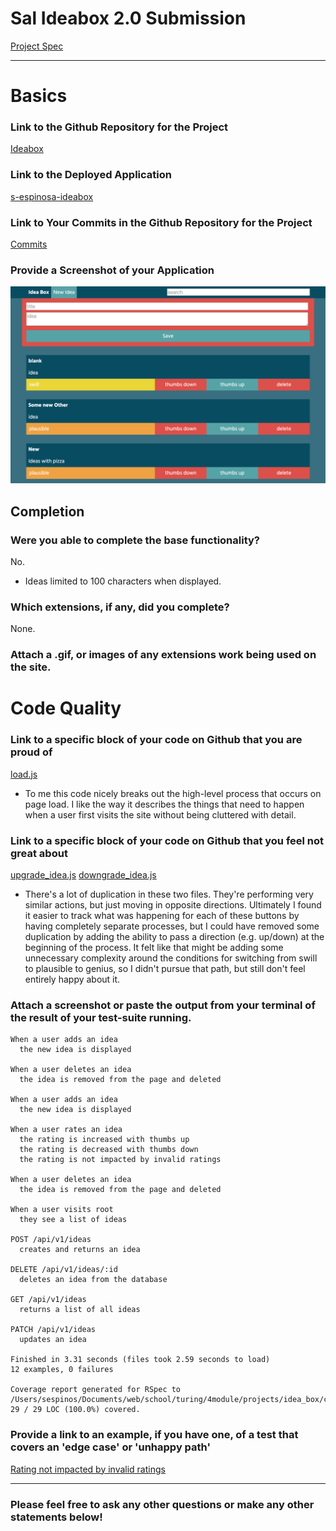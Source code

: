 # Sal Ideabox 2.0 Submission
[Project Spec](https://github.com/turingschool/curriculum/blob/master/source/projects/revenge_of_idea_box.markdown)

------

# Basics

### Link to the Github Repository for the Project
[Ideabox](https://github.com/s-espinosa/idea_box)

### Link to the Deployed Application
[s-espinosa-ideabox](http://s-espinosa-ideabox.herokuapp.com/)

### Link to Your Commits in the Github Repository for the Project
[Commits](https://github.com/s-espinosa/idea_box/commits/master)

### Provide a Screenshot of your Application
![ideabox](images/sal.png)

## Completion

### Were you able to complete the base functionality?
No.

* Ideas limited to 100 characters when displayed.

### Which extensions, if any, did you complete?
None.

### Attach a .gif, or images of any extensions work being used on the site.

# Code Quality

### Link to a specific block of your code on Github that you are proud of
[load.js](https://github.com/s-espinosa/idea_box/blob/master/app/assets/javascripts/load.js)
* To me this code nicely breaks out the high-level process that occurs on page load. I like the way it describes the things that need to happen when a user first visits the site without being cluttered with detail.

### Link to a specific block of your code on Github that you feel not great about
[upgrade_idea.js](https://github.com/s-espinosa/idea_box/blob/master/app/assets/javascripts/upgrade_idea.js)
[downgrade_idea.js](https://github.com/s-espinosa/idea_box/blob/master/app/assets/javascripts/downgrade_idea.js)
* There's a lot of duplication in these two files. They're performing very similar actions, but just moving in opposite directions. Ultimately I found it easier to track what was happening for each of these buttons by having completely separate processes, but I could have removed some duplication by adding the ability to pass a direction (e.g. up/down) at the beginning of the process. It felt like that might be adding some unnecessary complexity around the conditions for switching from swill to plausible to genius, so I didn't pursue that path, but still don't feel entirely happy about it.

### Attach a screenshot or paste the output from your terminal of the result of your test-suite running.
```
When a user adds an idea
  the new idea is displayed

When a user deletes an idea
  the idea is removed from the page and deleted

When a user adds an idea
  the new idea is displayed

When a user rates an idea
  the rating is increased with thumbs up
  the rating is decreased with thumbs down
  the rating is not impacted by invalid ratings

When a user deletes an idea
  the idea is removed from the page and deleted

When a user visits root
  they see a list of ideas

POST /api/v1/ideas
  creates and returns an idea

DELETE /api/v1/ideas/:id
  deletes an idea from the database

GET /api/v1/ideas
  returns a list of all ideas

PATCH /api/v1/ideas
  updates an idea

Finished in 3.31 seconds (files took 2.59 seconds to load)
12 examples, 0 failures

Coverage report generated for RSpec to /Users/sespinos/Documents/web/school/turing/4module/projects/idea_box/coverage. 29 / 29 LOC (100.0%) covered.
```

### Provide a link to an example, if you have one, of a test that covers an 'edge case' or 'unhappy path'

[Rating not impacted by invalid ratings](https://github.com/s-espinosa/idea_box/blob/b4518d4ef187590dde443766f262dc7d480ecb50/spec/features/user_can_rate_ideas_spec.rb#L34-L53)

-----

### Please feel free to ask any other questions or make any other statements below!
